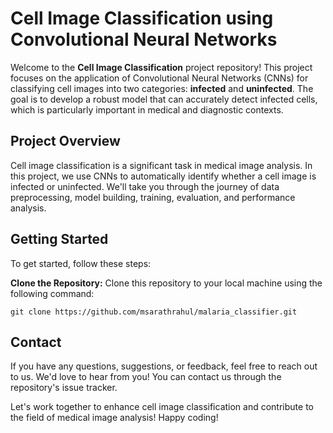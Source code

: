 # Cell Image Classification using Convolutional Neural Networks

Welcome to the **Cell Image Classification** project repository! This project focuses on the application of Convolutional Neural Networks (CNNs) for classifying cell images into two categories: **infected** and **uninfected**. The goal is to develop a robust model that can accurately detect infected cells, which is particularly important in medical and diagnostic contexts.

## Project Overview

Cell image classification is a significant task in medical image analysis. In this project, we use CNNs to automatically identify whether a cell image is infected or uninfected. We'll take you through the journey of data preprocessing, model building, training, evaluation, and performance analysis.

## Getting Started

To get started, follow these steps:

**Clone the Repository:** Clone this repository to your local machine using the following command:
   ```
   git clone https://github.com/msarathrahul/malaria_classifier.git
   ```
## Contact

If you have any questions, suggestions, or feedback, feel free to reach out to us. We'd love to hear from you! You can contact us through the repository's issue tracker.

Let's work together to enhance cell image classification and contribute to the field of medical image analysis! Happy coding!

